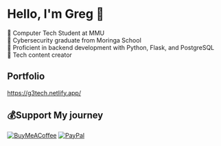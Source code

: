 # Hello, I'm Greg 🚀

🎯 Computer Tech Student at MMU<br/>
👾 Cybersecurity graduate from Moringa School<br/>
🧠 Proficient in backend development with Python, Flask, and PostgreSQL<br/>
👑 Tech content creator<br/>

## Portfolio

https://g3tech.netlify.app/


  ## 💰Support My journey
  [![BuyMeACoffee](https://img.shields.io/badge/Buy%20Me%20a%20Coffee-ffdd00?style=for-the-badge&logo=buy-me-a-coffee&logoColor=black)](https://buymeacoffee.com/buymeacoffee.com/grego_enos) [![PayPal](https://img.shields.io/badge/PayPal-00457C?style=for-the-badge&logo=paypal&logoColor=white)](https://paypal.me/gregorenos2021@yahoo.com) 

  
